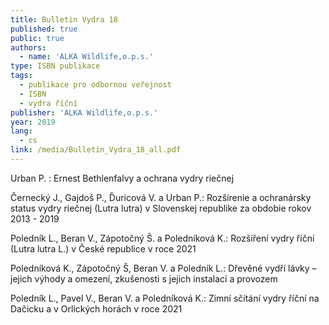 ```yaml
---
title: Bulletin Vydra 18
published: true
public: true
authors:
  - name: 'ALKA Wildlife,o.p.s.'
type: ISBN publikace
tags:
  - publikace pro odbornou veřejnost
  - ISBN
  - vydra říční
publisher: 'ALKA Wildlife,o.p.s.'
year: 2019
lang:
  - cs
link: /media/Bulletin_Vydra_18_all.pdf
---
```

Urban P. : Ernest Bethlenfalvy a ochrana vydry riečnej 

Černecký J., Gajdoš P., Ďuricová V. a Urban P.: Rozšírenie a ochranársky status vydry riečnej (Lutra lutra) v Slovenskej republike za obdobie rokov 2013 - 2019

Poledník L., Beran V., Zápotočný Š. a Poledníková K.: Rozšíření vydry říční (Lutra lutra L.) v České republice v roce 2021 

Poledníková K., Zápotočný Š, Beran V. a Poledník L.: Dřevěné vydří lávky – jejich výhody a omezení, zkušenosti s jejich instalací a provozem 

Poledník L., Pavel V., Beran V. a Poledníková K.: Zimní sčítání vydry říční na Dačicku a v Orlických horách v roce 2021
